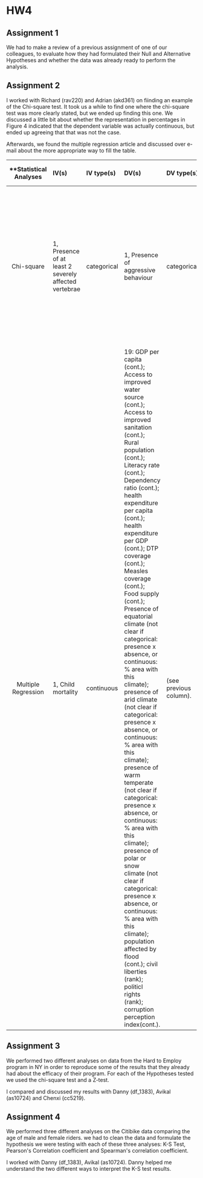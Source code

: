 # HW4

## Assignment 1
We had to make a review of a previous assignment of one of our colleagues, to evaluate how they had formulated their Null and Alternative Hypotheses and whether the data was already ready to perform the analysis.  


## Assignment 2

I worked with Richard (rav220) and Adrian (akd361) on fiinding an example of the Chi-square test.
It took us a while to find one where the chi-square test was more clearly stated, but we ended up finding this one. We discussed a little bit about whether the representation in percentages in Figure 4 indicated that the dependent variable was actually continuous, but ended up agreeing that that was not the case.

Afterwards, we found the multiple regression article and discussed over e-mail about the more appropriate way to fill the table. 

| **Statistical Analyses	|  IV(s)  |  IV type(s) |  DV(s)  |  DV type(s)  |  Control Var | Control Var type  | Question to be answered | _H0_ | alpha | link to paper **| 
|:----------:|:----------|:------------|:-------------|:-------------|:------------|:------------- |:------------------|:----:|:-------:|:-------|
| Chi-square	| 1, Presence of at least 2 severely affected vertebrae | categorical | 1, Presence of aggressive behaviour| categorical | NA | NA | 	Are horses with at least 2 severely affected vertebrae significantly more likely to have aggressive behavior? | Proportion of aggressive horses with at least two affected vertebrae <= Proportion of aggressive horses with no affected vertebrae or only one slightly affected vertebra | 0.05 | [Partners with Bad Temper: Reject or Cure? A Study of Chronic Pain and Aggression in Horses](http://journals.plos.org/plosone/article?id=10.1371/journal.pone.0012434) |
| Multiple Regression|1, Child mortality| continuous|19: GDP per capita (cont.); Access to improved water source (cont.); Access to improved sanitation (cont.); Rural population (cont.); Literacy rate (cont.); Dependency ratio (cont.); health expenditure per capita (cont.); health expenditure per GDP (cont.); DTP coverage (cont.); Measles coverage (cont.); Food supply (cont.); Presence of equatorial climate (not clear if categorical: presence x absence, or continuous: % area with this climate); presence of arid climate (not clear if categorical: presence x absence, or continuous: % area with this climate); presence of warm temperate (not clear if categorical: presence x absence, or continuous: % area with this climate); presence of polar or snow climate (not clear if categorical: presence x absence, or continuous: % area with this climate); population affected by flood (cont.); civil liberties (rank); politicl rights (rank); corruption perception index(cont.). | (see previous column). | NA | NA | Which are the main factors related to child mortality? Is the CPI one of them? How significant is it? | The Corruption Perception Index (CPI) has no significant correlation with National under-five mortality rates.  | 0.1 |[Corruption Kills: Estimating the Global Impact of Corruption on Children Deaths](journals.plos.org/plosone/article?id=10.1371/journal.pone.0026990)|


## Assignment 3

We performed two different analyses on data from the Hard to Employ program in NY in order to reproduce some of the results that they already had about the efficacy of their program. 
For each of the Hypotheses tested we used the chi-square test and a Z-test. 

I compared and discussed my results with Danny (df_1383), Avikal (as10724) and Chenxi (cc5219).


## Assignment 4

We performed three different analyses on the Citibike data comparing the age of male and female riders. 
we had to clean the data and formulate the hypothesis we were testing with each of these three analyses: K-S Test, Pearson's Correlation coefficient and Spearman's correlation coefficient. 

I worked with Danny (df_1383), Avikal (as10724). Danny helped me understand the two different ways to interpret the K-S test results.   




